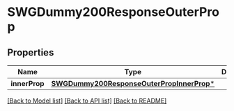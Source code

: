 # SWGDummy200ResponseOuterProp

## Properties
Name | Type | Description | Notes
------------ | ------------- | ------------- | -------------
**innerProp** | [**SWGDummy200ResponseOuterPropInnerProp***](SWGDummy200ResponseOuterPropInnerProp.md) |  | [optional] 

[[Back to Model list]](../README.md#documentation-for-models) [[Back to API list]](../README.md#documentation-for-api-endpoints) [[Back to README]](../README.md)


